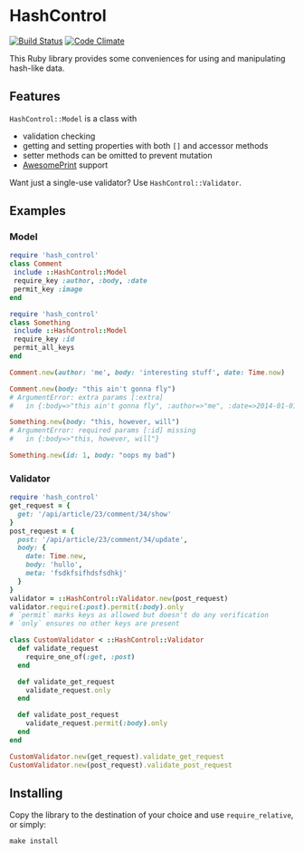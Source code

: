 # HashControl

[![Build Status](https://travis-ci.org/szhu/hashcontrol.svg?branch=master)](https://travis-ci.org/szhu/hashcontrol)
[![Code Climate](https://codeclimate.com/github/szhu/hashcontrol/badges/gpa.svg)](https://codeclimate.com/github/szhu/hashcontrol)

This Ruby library provides some conveniences for using and manipulating hash-like data.

## Features

`HashControl::Model` is a class with

 - validation checking
 - getting and setting properties with both `[]` and accessor methods
 - setter methods can be omitted to prevent mutation
 - [AwesomePrint](https://github.com/michaeldv/awesome_print) support

Want just a single-use validator? Use `HashControl::Validator`.
 
## Examples

### Model

 ```ruby
require 'hash_control'
class Comment
  include ::HashControl::Model
  require_key :author, :body, :date
  permit_key :image
end

require 'hash_control'
class Something
  include ::HashControl::Model
  require_key :id
  permit_all_keys
end

Comment.new(author: 'me', body: 'interesting stuff', date: Time.now)

Comment.new(body: "this ain't gonna fly")
# ArgumentError: extra params [:extra]
#   in {:body=>"this ain't gonna fly", :author=>"me", :date=>2014-01-01 00:00:00 -0000, :extra=>"hullo"}

Something.new(body: "this, however, will")
# ArgumentError: required params [:id] missing
#   in {:body=>"this, however, will"}

Something.new(id: 1, body: "oops my bad")
```

### Validator

```ruby
require 'hash_control'
get_request = {
  get: '/api/article/23/comment/34/show'
}
post_request = {
  post: '/api/article/23/comment/34/update',
  body: {
    date: Time.new,
    body: 'hullo',
    meta: 'fsdkfsifhdsfsdhkj'
  }
}
validator = ::HashControl::Validator.new(post_request)
validator.require(:post).permit(:body).only
# `permit` marks keys as allowed but doesn't do any verification
# `only` ensures no other keys are present

class CustomValidator < ::HashControl::Validator
  def validate_request
    require_one_of(:get, :post)
  end

  def validate_get_request
    validate_request.only
  end

  def validate_post_request
    validate_request.permit(:body).only
  end
end

CustomValidator.new(get_request).validate_get_request
CustomValidator.new(post_request).validate_post_request
```

## Installing

Copy the library to the destination of your choice and use `require_relative`, or simply:

```shell
make install
```
